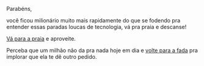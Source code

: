 Parabéns, 

você ficou milionário muito mais rapidamente do que se
fodendo pra entender essas paradas loucas de tecnologia,
vá pra praia e descanse!

[Vá para a praia](https://youtu.be/qREKP9oijWI) e aproveite.

Perceba que um milhão não da pra nada hoje em dia e 
[volte para a fada](portugues/fada/dinheiro/dinheiro.md) pra implorar
que ela te dê outro pedido.